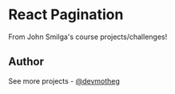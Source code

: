 # React Pagination

From John Smilga's course projects/challenges!

## Author

See more projects - [@devmotheg](https://github.com/devmotheg?tab=repositories)
